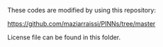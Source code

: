 These codes are modified by using this repository:

https://github.com/maziarraissi/PINNs/tree/master

License file can be found in this folder.
